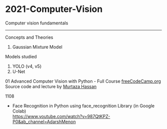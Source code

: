 # 2021-Computer-Vision
Computer vision fundamentals

-----------

Concepts and Theories
1. Gaussian Mixture Model

Models studied
1. YOLO (v4, v5)
2. U-Net

01 Advanced Computer Vision with Python - Full Course 
[freeCodeCamp.org](freeCodeCamp.org)
Source code and lecture by [Murtaza Hassan](https://www.youtube.com/redirect?event=video_description&redir_token=QUFFLUhqbjNHX2xKNXY2MW5RQkphaVRXdlJ5MllYcnNmUXxBQ3Jtc0tsV3lyLWFndXptVGt1RTdQYWtwaS1Xb1lJMHNmaEVmSzB4TGZCU2hDdmNPTUR6YmdBVGFSUE1uSzBHNHY1WWhfY2UxVlNHbDVMd1NSdDE3Z18zZTU2R1p0TC1YeEgtM2w1cFFqblh3cVo4aDJ6SEVOSQ&q=https%3A%2F%2Fwww.computervision.zone%2Fcourses%2Fadvance-computer-vision-with-python%2F) 

1108 
- Face Recognition in Python using face_recognition Library (in Google Colab)  
  https://www.youtube.com/watch?v=987QtKPZ-P0&ab_channel=AdarshMenon

